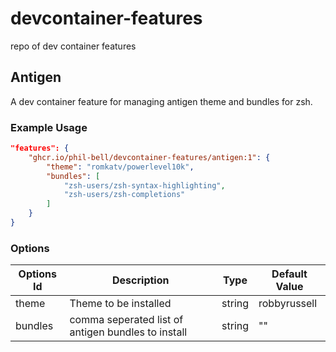 # devcontainer-features
repo of dev container features

## Antigen

A dev container feature for managing antigen theme and bundles for zsh.

### Example Usage

```json
"features": {
    "ghcr.io/phil-bell/devcontainer-features/antigen:1": {
        "theme": "romkatv/powerlevel10k",
        "bundles": [
            "zsh-users/zsh-syntax-highlighting",
            "zsh-users/zsh-completions"
        ]
    }
}
```

### Options

| Options Id | Description | Type | Default Value |
|-----|-----|-----|-----|
| theme | Theme to be installed | string | robbyrussell |
| bundles | comma seperated list of antigen bundles to install | string | "" |